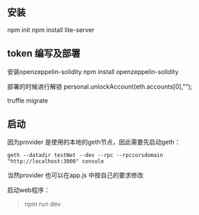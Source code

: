 ## 安装

npm init
npm install lite-server


## token 编写及部署

安装openzeppelin-solidity
npm install openzeppelin-solidity

部署的时候进行解锁
personal.unlockAccount(eth.accounts[0],"");


truffle migrate


## 启动

因为provider 是使用的本地的geth节点，因此需要先启动geth：

```
geth --datadir testNet --dev --rpc --rpccorsdomain "http://localhost:3000" console
```

当然provider 也可以在app.js 中按自己的要求修改

启动web程序：

> npm run dev
